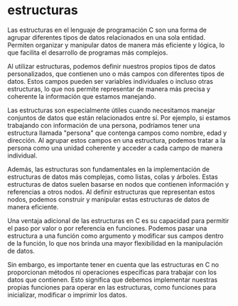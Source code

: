 # estructuras

Las estructuras en el lenguaje de programación C son una forma de agrupar diferentes tipos de datos relacionados en una sola entidad. Permiten organizar y manipular datos de manera más eficiente y lógica, lo que facilita el desarrollo de programas más complejos.

Al utilizar estructuras, podemos definir nuestros propios tipos de datos personalizados, que contienen uno o más campos con diferentes tipos de datos. Estos campos pueden ser variables individuales o incluso otras estructuras, lo que nos permite representar de manera más precisa y coherente la información que estamos manejando.

Las estructuras son especialmente útiles cuando necesitamos manejar conjuntos de datos que están relacionados entre sí. Por ejemplo, si estamos trabajando con información de una persona, podríamos tener una estructura llamada "persona" que contenga campos como nombre, edad y dirección. Al agrupar estos campos en una estructura, podemos tratar a la persona como una unidad coherente y acceder a cada campo de manera individual.

Además, las estructuras son fundamentales en la implementación de estructuras de datos más complejas, como listas, colas y árboles. Estas estructuras de datos suelen basarse en nodos que contienen información y referencias a otros nodos. Al definir estructuras que representan estos nodos, podemos construir y manipular estas estructuras de datos de manera eficiente.

Una ventaja adicional de las estructuras en C es su capacidad para permitir el paso por valor o por referencia en funciones. Podemos pasar una estructura a una función como argumento y modificar sus campos dentro de la función, lo que nos brinda una mayor flexibilidad en la manipulación de datos.

Sin embargo, es importante tener en cuenta que las estructuras en C no proporcionan métodos ni operaciones específicas para trabajar con los datos que contienen. Esto significa que debemos implementar nuestras propias funciones para operar en las estructuras, como funciones para inicializar, modificar o imprimir los datos.